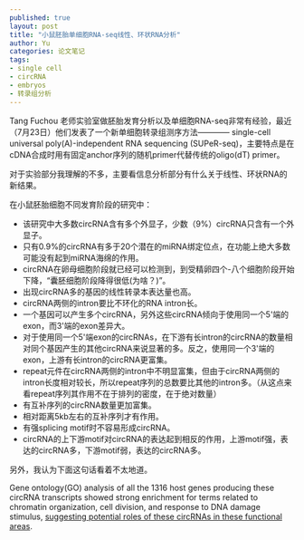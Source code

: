 ```yaml
---
published: true
layout: post
title: "小鼠胚胎单细胞RNA-seq线性、环状RNA分析"
author: Yu
categories: 论文笔记
tags:
- single cell
- circRNA
- embryos
- 转录组分析
---
```


Tang Fuchou 老师实验室做胚胎发育分析以及单细胞RNA-seq非常有经验，最近（7月23日）他们发表了一个新单细胞转录组测序方法———— single-cell universal poly(A)-independent RNA sequencing (SUPeR-seq)，主要特点是在cDNA合成时用有固定anchor序列的随机primer代替传统的oligo(dT) primer。

对于实验部分我理解的不多，主要看信息分析部分有什么关于线性、环状RNA的新结果。

在小鼠胚胎细胞不同发育阶段的研究中：

- 该研究中大多数circRNA含有多个外显子，少数（9%）circRNA只含有一个外显子。
- 只有0.9%的circRNA有多于20个潜在的miRNA绑定位点，在功能上绝大多数可能没有起到miRNA海绵的作用。
- circRNA在卵母细胞阶段就已经可以检测到，到受精卵四个-八个细胞阶段开始下降，<q>囊胚细胞阶段降得很低(为啥？)</q>。
- 出现circRNA多的基因的线性转录本表达量也高。
- circRNA两侧的intron要比不环化的RNA intron长。
- 一个基因可以产生多个circRNA，另外这些circRNA倾向于使用同一个5'端的exon，而3'端的exon差异大。
- 对于使用同一个5'端exon的circRNAs，在下游有长intron的circRNA的数量相对同个基因产生的其他circRNA来说显著的多。反之，使用同一个3'端的exon，上游有长intron的circRNA更富集。
- repeat元件在circRNA两侧的intron中不明显富集，但由于circRNA两侧的intron长度相对较长，所以repeat序列的总数要比其他的intron多。（从这点来看repeat序列其作用不在于排列的密度，在于绝对数量）
- 有互补序列的circRNA数量更加富集。
- 相对距离5kb左右的互补序列才有作用。
- 有强splicing motif时不容易形成circRNA。
- circRNA的上下游motif对circRNA的表达起到相反的作用，上游motif强，表达的circRNA多，下游motif弱，表达的circRNA多。


另外，我认为下面这句话看着不太地道。

Gene ontology(GO) analysis of all the 1316 host genes producing these circRNA transcripts showed strong enrichment for terms related to chromatin organization, 
cell division, and response to DNA damage stimulus, <u>suggesting potential roles of these circRNAs in these functional areas</u>. 

